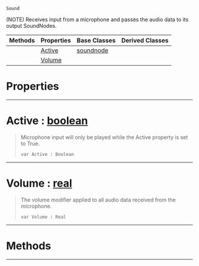  `Sound`

(NOTE) Receives input from a microphone and passes the audio data to its output SoundNodes.

|Methods|Properties|Base Classes|Derived Classes|
|---|---|---|---|
| |[ Active](https://github.com/ArendDanielek/ZeroDocsTest/blob/master/code_reference/class_reference/microphoneinputnode.markdown#active-zero-engine-docum)|[soundnode](https://github.com/ArendDanielek/ZeroDocsTest/blob/master/code_reference/class_reference/soundnode.markdown)| |
| |[ Volume](https://github.com/ArendDanielek/ZeroDocsTest/blob/master/code_reference/class_reference/microphoneinputnode.markdown#volume-zero-engine-docum)| | |


 #  Properties


---  
 #  Active : [boolean](https://github.com/ArendDanielek/ZeroDocsTest/blob/master/code_reference/zilch_base_types/boolean.markdown)

> Microphone input will only be played while the Active property is set to True.
> ``` lang=cpp, name=Zilch
> var Active : Boolean


---  
 #  Volume : [real](https://github.com/ArendDanielek/ZeroDocsTest/blob/master/code_reference/zilch_base_types/real.markdown)

> The volume modifier applied to all audio data received from the microphone.
> ``` lang=cpp, name=Zilch
> var Volume : Real


---  
 #  Methods


---  
 
  
  
  
  
  
  
  

 